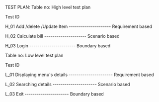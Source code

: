 TEST PLAN: 
Table no: High level test plan


Test ID	


H_01	Add /delete /Update Item    ---------------------  Requirement based


H_02	Calculate bill              ---------------------	 Scenario based


H_03	Login                     -----------------------	 Boundary based



Table no: Low level test plan


Test ID	


L_01  	Displaying menu's details    ----------------------	Requirement based


L_02	 Searching  details           ----------------------	Scenario based


L_03	  Exit                         ----------------------	Boundary based
